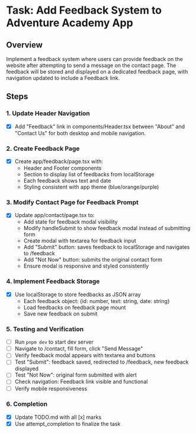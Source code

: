 # Task: Add Feedback System to Adventure Academy App

## Overview
Implement a feedback system where users can provide feedback on the website after attempting to send a message on the contact page. The feedback will be stored and displayed on a dedicated feedback page, with navigation updated to include a Feedback link.

## Steps

### 1. Update Header Navigation
- [x] Add "Feedback" link in components/Header.tsx between "About" and "Contact Us" for both desktop and mobile navigation.

### 2. Create Feedback Page
- [x] Create app/feedback/page.tsx with:
  - Header and Footer components
  - Section to display list of feedbacks from localStorage
  - Each feedback shows text and date
  - Styling consistent with app theme (blue/orange/purple)

### 3. Modify Contact Page for Feedback Prompt
- [x] Update app/contact/page.tsx to:
  - Add state for feedback modal visibility
  - Modify handleSubmit to show feedback modal instead of submitting form
  - Create modal with textarea for feedback input
  - Add "Submit" button: saves feedback to localStorage and navigates to /feedback
  - Add "Not Now" button: submits the original contact form
  - Ensure modal is responsive and styled consistently

### 4. Implement Feedback Storage
- [x] Use localStorage to store feedbacks as JSON array
  - Each feedback object: {id: number, text: string, date: string}
  - Load feedbacks on feedback page mount
  - Save new feedback on submit

### 5. Testing and Verification
- [ ] Run `pnpm dev` to start dev server
- [ ] Navigate to /contact, fill form, click "Send Message"
- [ ] Verify feedback modal appears with textarea and buttons
- [ ] Test "Submit": feedback saved, redirected to /feedback, new feedback displayed
- [ ] Test "Not Now": original form submitted with alert
- [ ] Check navigation: Feedback link visible and functional
- [ ] Verify mobile responsiveness

### 6. Completion
- [x] Update TODO.md with all [x] marks
- [x] Use attempt_completion to finalize the task
